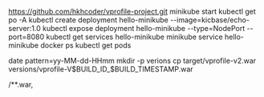 https://github.com/hkhcoder/vprofile-project.git
minikube start
kubectl get po -A
kubectl create deployment hello-minikube --image=kicbase/echo-server:1.0
kubectl expose deployment hello-minikube --type=NodePort --port=8080
kubectl get services hello-minikube
minikube service hello-minikube
docker ps
kubectl get pods


date pattern=yy-MM-dd-HHmm
mkdir -p verions
cp target/vprofile-v2.war
versions/vprofile-V$BUILD_ID_$BUILD_TIMESTAMP.war



/**.war,
